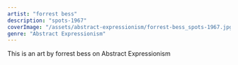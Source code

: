```yaml
---
artist: "forrest bess"
description: "spots-1967"
coverImage: "/assets/abstract-expressionism/forrest-bess_spots-1967.jpg"
genre: "Abstract Expressionism"
---
```

This is an art by forrest bess on Abstract Expressionism


